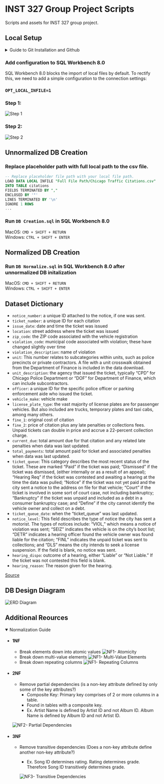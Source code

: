 # INST 327 Group Project Scripts

Scripts and assets for INST 327 group project.

## Local Setup 

<details> 
  <summary>Guide to Git Installation and Github</summary> 

  * <details> 
      <summary>MacOS (> Mavericks 10.9)</summary>

      #### Git installation

      * Run git command `git --version` in terminal
        ```zsh
        git --version
        ```

      #### Clone Repository 
      
      * Navigate to directory in terminal using the `cd <directory path>` command
        ```zsh
        cd desktop
        ```
      * Run git command `git clone <repository url>` in terminal
        ```zsh 
        git clone https://github.com/justinxu2014/inst-327-group-project.git
        ```
      </details>
  * <details >
      <summary>Windows</summary>

      #### Git installation
      * Download and run installer from: https://git-scm.com/downloads/win

      #### Clone Repository 
      
      * Navigate to directory in command prompt(CMD) using `cd <directory path>` command
        ```console
        cd desktop
        ```
      * Run git command `git clone <repository url>` in command promt(CMD)
        ```console 
        git clone https://github.com/justinxu2014/inst-327-group-project.git
        ```
    </details>
</details>

### Add configuration to SQL Workbench 8.0

SQL Workbench 8.0 blocks the import of local files by default. To rectify this, we need to add a simple configuration to the connection settings: 

### `OPT_LOCAL_INFILE=1`

### Step 1:

![Step 1](https://inst-327-gp.s3.us-east-1.amazonaws.com/step+1.png "Step 1")

### Step 2:
![Step 2](https://inst-327-gp.s3.us-east-1.amazonaws.com/step+2.png "Step 2")

## Unnormalized DB Creation

### Replace placeholder path with full local path to the csv file.

```SQL
-- Replace placeholder file path with your local file path.
LOAD DATA LOCAL INFILE "Full File Path/Chicago Traffic Citations.csv"  -- <- File Path Here
INTO TABLE citations
FIELDS TERMINATED BY ","
ENCLOSED BY '"'
LINES TERMINATED BY '\n'
IGNORE 1 ROWS
...
```

### Run `DB Creation.sql` in SQL Workbench 8.0

  MacOS: `CMD + SHIFT + RETURN`\
  Windows: `CTRL + SHIFT + ENTER`

## Normalized DB Creation 

### Run `DB Normalize.sql` in SQL Workbench 8.0 after unnormalized DB initalization

MacOS: `CMD + SHIFT + RETURN`\
Windows: `CTRL + SHIFT + ENTER`

## Dataset Dictionary

* `notice_number`: a unique ID attached to the notice, if one was sent.
* `ticket_number`: a unique ID for each citation
* `issue_date`: date and time the ticket was issued
* `location`: street address where the ticket was issued
* `zip_code`: the ZIP code associated with the vehicle registration
* `violation_code`: municipal code associated with violation; these have changed slightly over time
* `violation_description`: name of violation
* `unit`: This number relates to subcategories within units, such as police precincts or private contractors. A file with a unit crosswalk obtained from the Department of Finance is included in the data download.
* `unit_description`: the agency that issued the ticket, typically “CPD” for Chicago Police Department or “DOF” for Department of Finance, which can include subcontractors.
* `officer`: a unique ID for the specific police officer or parking enforcement aide who issued the ticket.
* `vehicle_make`: vehicle make
* `license_plate_type`: the vast majority of license plates are for passenger vehicles. But also included are trucks, temporary plates and taxi cabs, among many others.
* `fine_1`: original cost of citation
* `fine_2`: price of citation plus any late penalties or collections fees. Unpaid tickets can double in price and accrue a 22-percent collection charge.
* `current_due`: total amount due for that citation and any related late penalties when data was last updated.
* `total_payments`: total amount paid for ticket and associated penalties when data was last updated.
* `ticket_queue`: This category describes the most recent status of the ticket. These are marked “Paid” if the ticket was paid; “Dismissed” if the ticket was dismissed, (either internally or as a result of an appeal); “Hearing Req” if the ticket was contested and awaiting a hearing at the time the data was pulled; “Notice” if the ticket was not yet paid and the city sent a notice to the address on file for that vehicle; “Court” if the ticket is involved in some sort of court case, not including bankruptcy; “Bankruptcy” if the ticket was unpaid and included as a debt in a consumer bankruptcy case; and “Define” if the city cannot identify the vehicle owner and collect on a debt.
* `ticket_queue_date`: when the “ticket_queue” was last updated.
* `notice_level`: This field describes the type of notice the city has sent a motorist. The types of notices include: “VIOL,” which means a notice of violation was sent; “SEIZ” indicates the vehicle is on the city’s boot list; “DETR” indicates a hearing officer found the vehicle owner was found liable for the citation; “FINL” indicates the unpaid ticket was sent to collections; and “DLS” means the city intends to seek a license suspension. If the field is blank, no notice was sent. 
* `hearing_dispo`: outcome of a hearing, either “Liable” or “Not Liable.” If the ticket was not contested this field is blank.
* `hearing_reason`: The reason given for the hearing.

[Source](https://github.com/propublica/il-tickets-notebooks/blob/master/README.md)

## DB Design Diagram 

![ERD Diagram](https://inst-327-gp.s3.us-east-1.amazonaws.com/ERD+Diagram.svg?)

## Additional Reources

<details open>
<summary>Normalization Guide</summary>

* #### 1NF

  * Break elements down into atomic values
  ![NF1- Atomicity](https://inst-327-gp.s3.us-east-1.amazonaws.com/NF1-+Atomic.svg)
  * Break down multi-value elements
  ![NF1- Multi-Value Elements](https://inst-327-gp.s3.us-east-1.amazonaws.com/NF1-+Multi-Value+Elements.svg)
  * Break down repeating columns
  ![NF1- Repeating Columns](https://inst-327-gp.s3.us-east-1.amazonaws.com/NF1-+Repeating+Columns.svg)

* #### 2NF

  * Remove partial dependencies (is a non-key attribute defined by only some of the key attributes?)
    * Composite Key: Primary key comprises of 2 or more columns in a table.
    * Found in tables with a composite key.
    * Ex. Artist Name is defined by Artist ID and not Album ID. Album Name is defined by Album ID and not Artist ID.

  ![NF2- Partial Dependencies](https://inst-327-gp.s3.us-east-1.amazonaws.com/NF2-+Partial+Dependencies.svg)

* #### 3NF

  * Remove transitive dependencies (Does a non-key attribute define another non-key attribute?)
    * Ex. Song ID determines rating. Rating determines grade. Therefore Song ID transitively determines grade.

    ![NF3- Transitive Dependencies](https://inst-327-gp.s3.us-east-1.amazonaws.com/NF3-+Transitive+Dependencies.svg)
</details>

